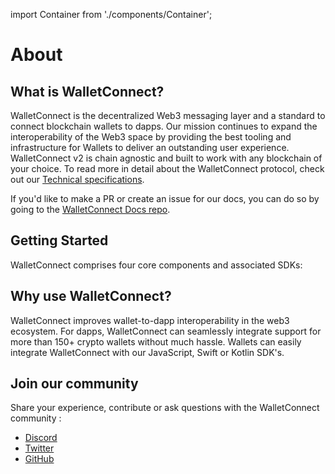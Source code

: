 import Container from './components/Container';

# About

## What is WalletConnect?
WalletConnect is the decentralized Web3 messaging layer and a standard to connect blockchain wallets to dapps. Our mission continues to expand the interoperability of the Web3 space by providing the best tooling and infrastructure for Wallets to deliver an outstanding user experience. WalletConnect v2 is chain agnostic and built to work with any blockchain of your choice. To read more in detail about the WalletConnect protocol, check out our [Technical specifications](./specs/README.md).

If you'd like to make a PR or create an issue for our docs, you can do so by going to the [WalletConnect Docs repo](https://github.com/WalletConnect/walletconnect-docs).

## Getting Started

WalletConnect comprises four core components and associated SDKs:

<Container />

## Why use WalletConnect?

WalletConnect improves wallet-to-dapp interoperability in the web3 ecosystem. For dapps, WalletConnect can seamlessly integrate support for more than 150+ crypto wallets without much hassle. Wallets can easily integrate WalletConnect with our JavaScript, Swift or Kotlin SDK's.

## Join our community

Share your experience, contribute or ask questions with the WalletConnect community :

- [Discord](https://discord.walletconnect.org)
- [Twitter](https://twitter.com/walletconnect)
- [GitHub](https://github.com/walletconnect)
